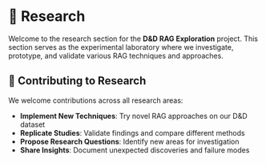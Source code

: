 # 🔬 Research

Welcome to the research section for the **D&D RAG Exploration** project.
This section serves as the experimental laboratory where we investigate, prototype, and validate various RAG techniques and approaches.

## 🤝 Contributing to Research

We welcome contributions across all research areas:

- **Implement New Techniques**: Try novel RAG approaches on our D&D dataset
- **Replicate Studies**: Validate findings and compare different methods
- **Propose Research Questions**: Identify new areas for investigation
- **Share Insights**: Document unexpected discoveries and failure modes
